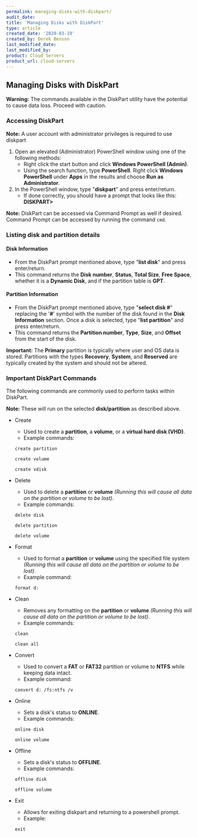 ```yaml
---
permalink: managing-disks-with-diskpart/
audit_date:
title: 'Managing Disks with DiskPart'
type: article
created_date: '2020-03-19'
created_by: Derek Benson
last_modified_date:
last_modified_by:
product: Cloud Servers
product_url: cloud-servers
---
```


## Managing Disks with DiskPart

**Warning:** The commands available in the DiskPart utility have the potential to cause data loss. Proceed with caution.

### Accessing DiskPart

**Note:** A user account with administrator privileges is required to use diskpart

1. Open an elevated (Administrator) PowerShell window using one of the following methods:
    * Right click the start button and click **Windows PowerShell (Admin)**.
    * Using the search function, type **PowerShell**. Right click **Windows PowerShell** under **Apps** in the results and choose **Run as Administrator**.
2. In the PowerShell window, type "**diskpart**" and press enter/return.
    * If done correctly, you should have a prompt that looks like this: **DISKPART>**

**Note:** DiskPart can be accessed via Command Prompt as well if desired. Command Prompt can be accessed by running the command ```cmd```.

### Listing disk and partition details

#### Disk Information

* From the DiskPart prompt mentioned above, type "**list disk**" and press enter/return.
* This command returns the **Disk number**, **Status**, **Total Size**, **Free Space**, whether it is a **Dynamic Disk**, and if the partition table is **GPT**.

#### Partition Information

* From the DiskPart prompt mentioned above, type "**select disk #**" replacing the '**#**' symbol with the number of the disk found in the **Disk Information** section.
Once a disk is selected, type "**list partition**" and press enter/return.
* This command returns the **Partition number**, **Type**, **Size**, and **Offset** from the start of the disk.

**Important:** The **Primary** partition is typically where user and OS data is stored. Partitions with the types **Recovery**, **System**, and **Reserved** are typically created by the system and should not be altered.

### Important DiskPart Commands

The following commands are commonly used to perform tasks within DiskPart. 

**Note:** These will run on the selected **disk/partition** as described above.

* Create
    - Used to create a **partition**, a **volume**, or a **virtual hard disk (VHD)**. 
    - Example commands:

    ```create partition```

    ```create volume```

    ```create vdisk```

* Delete
    - Used to delete a **partition** or **volume** *(Running this will cause all data on the partition or volume to be lost)*. 
    - Example commands:

    ```delete disk```

    ```delete partition```

    ```delete volume```

* Format
    - Used to format a **partition** or **volume** using the specified file system *(Running this will cause all data on the partition or volume to be lost)*.
    - Example command:

    ```format d:```

* Clean
    - Removes any formatting on the **partition** or **volume** *(Running this will cause all data on the partition or volume to be lost)*.
    - Example commands:

    ```clean```

    ```clean all```

* Convert
    - Used to convert a **FAT** or **FAT32** partition or volume to **NTFS** while keeping data intact.
    - Example command:

    ```convert d: /fs:ntfs /v```

* Online
    - Sets a disk's status to **ONLINE**.
    - Example commands:

    ```online disk```

    ```online volume```

* Offline
    - Sets a disk's status to **OFFLINE**.
    - Example commands:

    ```offline disk```

    ```offline volume```

* Exit
    - Allows for exiting diskpart and returning to a powershell prompt.
    - Example:

    ```exit```
